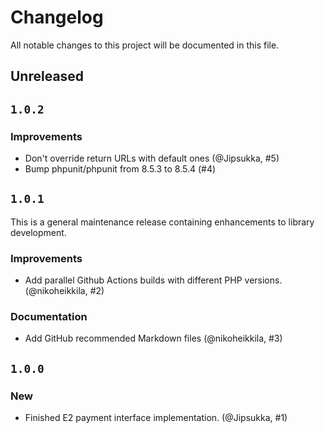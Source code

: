 # Changelog

All notable changes to this project will be documented in this file.

## Unreleased

## `1.0.2`

### Improvements

* Don't override return URLs with default ones (@Jipsukka, #5)
* Bump phpunit/phpunit from 8.5.3 to 8.5.4 (#4)

## `1.0.1`

This is a general maintenance release containing enhancements to library development.

### Improvements

* Add parallel Github Actions builds with different PHP versions. (@nikoheikkila, #2)

### Documentation

* Add GitHub recommended Markdown files (@nikoheikkila, #3)

## `1.0.0`

### New

* Finished E2 payment interface implementation. (@Jipsukka, #1)
